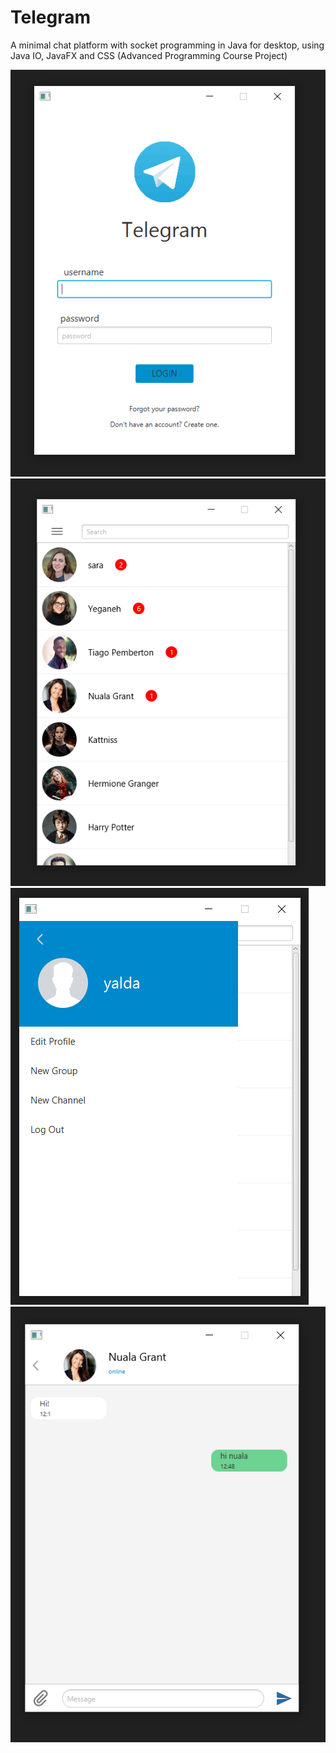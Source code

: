 # Telegram
 A minimal chat platform with socket programming in Java for desktop, using Java IO, JavaFX and CSS (Advanced Programming Course Project)
 
![alt text](https://github.com/YarandiY/Telegram/blob/main/images/main.PNG?raw=true)
![alt text](https://github.com/YarandiY/Telegram/blob/main/images/home.PNG?raw=true)
![alt text](https://github.com/YarandiY/Telegram/blob/main/images/menu.PNG?raw=true)
![alt text](https://github.com/YarandiY/Telegram/blob/main/images/chat2.PNG?raw=true)

